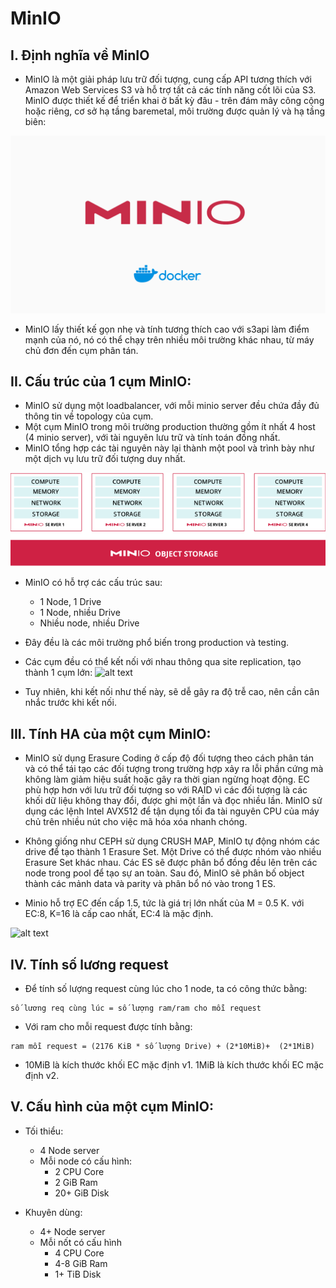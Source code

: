 # MinIO

## I. Định nghĩa về MinIO
- MinIO là một giải pháp lưu trữ đối tượng, cung cấp API tương thích với Amazon Web Services S3 và hỗ trợ tất cả các tính năng cốt lõi của S3. MinIO được thiết kế để triển khai ở bất kỳ đâu - trên đám mây công cộng hoặc riêng, cơ sở hạ tầng baremetal, môi trường được quản lý và hạ tầng biên:

![alt text](../Picture/minio.png)

- MinIO lấy thiết kế gọn nhẹ và tính tương thích cao với s3api làm điểm mạnh của nó, nó có thể chạy trên nhiều môi trường khác nhau, từ máy chủ đơn đến cụm phân tán.


## II. Cấu trúc của 1 cụm MinIO: 
- MinIO sử dụng một loadbalancer, với mỗi minio server đều chứa đầy đủ thông tin về topology của cụm.
- Một cụm MinIO trong môi trường production thường gồm ít nhất 4 host (4 minio server), với tài nguyên lưu trữ và tính toán đồng nhất. 
- MinIO tổng hợp các tài nguyên này lại thành một pool và trình bày như một dịch vụ lưu trữ đối tượng duy nhất.

![alt text](../Picture/minio_architecture.png)

- MinIO có hỗ trợ các cấu trúc sau:
  - 1 Node, 1 Drive
  - 1 Node, nhiều Drive
  - Nhiều node, nhiều Drive 

- Đây đều là các môi trường phổ biến trong production và testing.
- Các cụm đều có thể kết nối với nhau thông qua site replication, tạo thành 1 cụm lớn:
![alt text](/Picture/minio-site.png)
- Tuy nhiên, khi kết nối như thế này, sẽ dễ gây ra độ trễ cao, nên cần cân nhắc trước khi kết nối.

## III. Tính HA của một cụm MinIO:

- MinIO sử dụng Erasure Coding ở cấp độ đối tượng theo cách phân tán và có thể tái tạo các đối tượng trong trường hợp xảy ra lỗi phần cứng mà không làm giảm hiệu suất hoặc gây ra thời gian ngừng hoạt động. EC phù hợp hơn với lưu trữ đối tượng so với RAID vì các đối tượng là các khối dữ liệu không thay đổi, được ghi một lần và đọc nhiều lần. MinIO sử dụng các lệnh Intel AVX512 để tận dụng tối đa tài nguyên CPU của máy chủ trên nhiều nút cho việc mã hóa xóa nhanh chóng.

- Không giống như CEPH sử dụng CRUSH MAP, MinIO tự động nhóm các drive để tạo thành 1 Erasure Set. Một Drive có thể được nhóm vào nhiều Erasure Set khác nhau. Các ES sẽ được phân bổ đồng đều lên trên các node trong pool để tạo sự an toàn. Sau đó, MinIO sẽ phân bố object thành các mảnh data và parity và phân bổ nó vào trong 1 ES.
- Minio hỗ trợ EC đến cấp 1.5, tức là giá trị lớn nhất của M = 0.5 K.
với EC:8, K=16 là cấp cao nhất, EC:4 là mặc định.

![alt text](/Picture/minio-ec.png)

## IV. Tính số lương request
- Để tính số lượng request cùng lúc cho 1 node, ta có công thức bằng:
```
số lương req cùng lúc = số lượng ram/ram cho mỗi request
```
- Với ram cho mỗi request được tính bằng:
```
ram mỗi request = (2176 KiB * số lượng Drive) + (2*10MiB)+  (2*1MiB)
```
- 10MiB là kích thước khối EC mặc định v1. 1MiB là kích thước khối EC mặc định v2.

## V. Cấu hình của một cụm MinIO:
- Tối thiểu:
  - 4 Node server
  - Mỗi node có cấu hình:
    - 2 CPU Core
    - 2 GiB Ram
    - 20+ GiB Disk

- Khuyên dùng:
  - 4+ Node server
  - Mỗi nốt có cấu hình
    - 4 CPU Core
    - 4-8 GiB Ram
    - 1+ TiB Disk